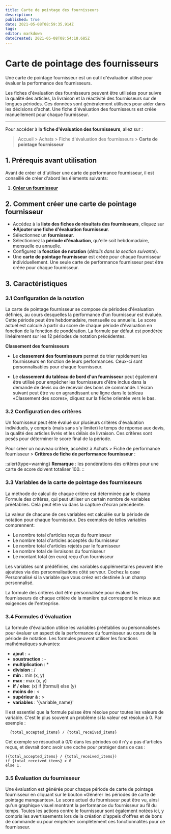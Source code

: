 ```yaml
---
title: Carte de pointage des fournisseurs
description: 
published: true
date: 2021-05-08T08:59:35.914Z
tags: 
editor: markdown
dateCreated: 2021-05-08T08:54:18.685Z
---
```


# Carte de pointage des fournisseurs

Une carte de pointage fournisseur est un outil d'évaluation utilisé pour évaluer la performance des fournisseurs.

Les fiches d'évaluation des fournisseurs peuvent être utilisées pour suivre la qualité des articles, la livraison et la réactivité des fournisseurs sur de longues périodes. Ces données sont généralement utilisées pour aider dans les décisions d'achat. Une fiche d'évaluation des fournisseurs est créée manuellement pour chaque fournisseur.

---

Pour accéder à la **fiche d'évaluation des fournisseurs**, allez sur :

> Accueil > Achats > Fiche d'évaluation des fournisseurs > **Carte de pointage fournisseur**

## 1. Prérequis avant utilisation
Avant de créer et d'utiliser une carte de performance fournisseur, il est conseillé de créer d'abord les éléments suivants:

1. **[Créer un fournisseur](/achats/supplier)**

## 2. Comment créer une carte de pointage fournisseur 
- Accédez à la **liste des fiches de résultats des fournisseurs**, cliquez sur **:heavy_plus_sign:Ajouter une fiche d'évaluation fournisseur**.
- Sélectionnez un **fournisseur**.
- Sélectionnez la **période d'évaluation**, qu'elle soit hebdomadaire, mensuelle ou annuelle.
- Configurez la **fonction de notation** (_détails dans la section suivante_).
- Une **carte de pointage fournisseur** est créée pour chaque fournisseur individuellement. Une seule carte de performance fournisseur peut être créée pour chaque fournisseur.

## 3. Caractéristiques 
### 3.1 Configuration de la notation 

La carte de pointage fournisseur se compose de périodes d'évaluation définies, au cours desquelles la performance d'un fournisseur est évaluée. Cette période peut être hebdomadaire, mensuelle ou annuelle. Le score actuel est calculé à partir du score de chaque période d'évaluation en fonction de la fonction de pondération. La formule par défaut est pondérée linéairement sur les 12 périodes de notation précédentes.
	
**Classement des fournisseurs**

- Le **classement des fournisseurs** permet de trier rapidement les fournisseurs en fonction de leurs performances. Ceux-ci sont personnalisables pour chaque fournisseur.
 
- Le **classement du tableau de bord d'un fournisseur** peut également être utilisé pour empêcher les fournisseurs d'être inclus dans la demande de devis ou de recevoir des bons de commande. L'écran suivant peut être vu en agrandissant une ligne dans le tableau «Classement des scores», cliquez sur la flèche orientée vers le bas.

### 3.2 Configuration des critères

Un fournisseur peut être évalué sur plusieurs critères d'évaluation individuels, y compris (mais sans s'y limiter) le temps de réponse aux devis, la qualité des articles livrés et les délais de livraison. Ces critères sont pesés pour déterminer le score final de la période.

Pour créer un nouveau critère, accédez à Achats > Fiche de performance fournisseur > **Critères de fiche de performance fournisseur** :

::alert{type=warning}
**Remarque** : les pondérations des critères pour une carte de score doivent totaliser 100.
::

### 3.3 Variables de la carte de pointage des fournisseurs

La méthode de calcul de chaque critère est déterminée par le champ Formule des critères, qui peut utiliser un certain nombre de variables préétablies. Cela peut être vu dans la capture d'écran précédente.

La valeur de chacune de ces variables est calculée sur la période de notation pour chaque fournisseur. Des exemples de telles variables comprennent:

- Le nombre total d'articles reçus du fournisseur
- Le nombre total d'articles acceptés du fournisseur
- Le nombre total d'articles rejetés par le fournisseur
- Le nombre total de livraisons du fournisseur
- Le montant total (en euro) reçu d'un fournisseur

Les variables sont prédéfinies, des variables supplémentaires peuvent être ajoutées via des personnalisations côté serveur. Cochez la case Personnalisé si la variable que vous créez est destinée à un champ personnalisé.

La formule des critères doit être personnalisée pour évaluer les fournisseurs de chaque critère de la manière qui correspond le mieux aux exigences de l'entreprise.

### 3.4 Formules d'évaluation

La formule d'évaluation utilise les variables préétablies ou personnalisées pour évaluer un aspect de la performance du fournisseur au cours de la période de notation. Les formules peuvent utiliser les fonctions mathématiques suivantes:

-	**ajout** : +
- **soustraction** : -
- **multiplication** : *
- **division** : /
- **min** : min (x, y)
- **max** : max (x, y)
- **if** / **else**: (x) if (formul) else (y)
- **moins** **de** :  <
- **supérieur** **à** : >
- **variables** : '{variable_name}'

Il est essentiel que la formule puisse être résolue pour toutes les valeurs de variable. C'est le plus souvent un problème si la valeur est résolue à 0. Par exemple : 

```
  {total_accepted_items} / {total_received_items}
```
Cet exemple se résoudrait à 0/0 dans les périodes où il n'y a pas d'articles reçus, et devrait donc avoir une coche pour protéger dans ce cas :

```
({total_accepted_items} / {total_received_items}) 
if {total_received_items} > 0
else 1.
```
### 3.5 Évaluation du fournisseur

Une évaluation est générée pour chaque période de carte de pointage fournisseur en cliquant sur le bouton «Générer les périodes de carte de pointage manquantes». Le score actuel du fournisseur peut être vu, ainsi qu'un graphique visuel montrant la performance du fournisseur au fil du temps. Toutes les actions contre le fournisseur sont également notées ici, y compris les avertissements lors de la création d'appels d'offres et de bons de commande ou pour empêcher complètement ces fonctionnalités pour ce fournisseur.







